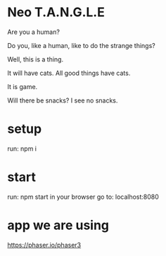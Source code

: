 # Neo T.A.N.G.L.E

Are you a human?

Do you, like a human, like to do the strange things?

Well, this is a thing.

It will have cats. All good things have cats.

It is game.

Will there be snacks? I see no snacks. 


# setup 
run:
npm i

# start
run:
npm start
in your browser go to:
localhost:8080

# app we are using 
https://phaser.io/phaser3